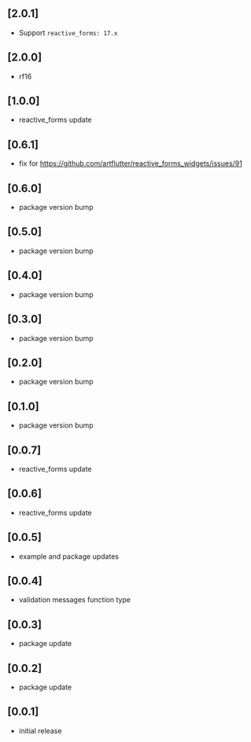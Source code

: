 ## [2.0.1]

* Support `reactive_forms: 17.x`

## [2.0.0]

* rf16

## [1.0.0]

* reactive_forms update

## [0.6.1]

* fix for https://github.com/artflutter/reactive_forms_widgets/issues/91

## [0.6.0]

* package version bump

## [0.5.0]

* package version bump

## [0.4.0]

* package version bump

## [0.3.0]

* package version bump

## [0.2.0]

* package version bump

## [0.1.0]

* package version bump

## [0.0.7]

* reactive_forms update

## [0.0.6]

* reactive_forms update

## [0.0.5]

* example and package updates

## [0.0.4]

* validation messages function type

## [0.0.3]

* package update

## [0.0.2]

* package update

## [0.0.1]

* initial release